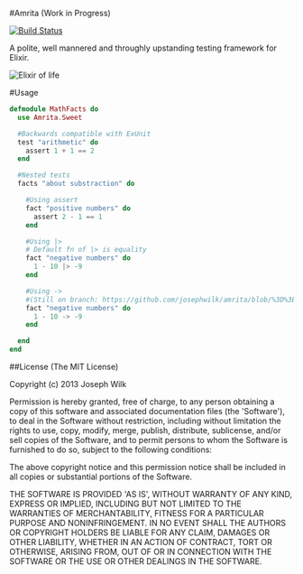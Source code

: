 #Amrita (Work in Progress)

[![Build Status](https://travis-ci.org/josephwilk/amrita.png?branch=master)](https://travis-ci.org/josephwilk/amrita)

A polite, well mannered and throughly upstanding testing framework for Elixir.

![Elixir of life](http://s9.postimg.org/uv0ubzjm7/elixir.jpg)

#Usage

```elixir
defmodule MathFacts do
  use Amrita.Sweet

  #Backwards compatible with ExUnit
  test "arithmetic" do
    assert 1 + 1 == 2
  end

  #Nested tests
  facts "about substraction" do

    #Using assert
    fact "positive numbers" do
      assert 2 - 1 == 1
    end

    #Using |>
    # Default fn of |> is equality
    fact "negative numbers" do
      1 - 10 |> -9
    end

    #Using ->
    #(Still on branch: https://github.com/josephwilk/amrita/blob/%3D%3E/test/amrita_test.exs)
    fact "negative numbers" do
      1 - 10 -> -9
    end

  end
end
```

##License
(The MIT License)

Copyright (c) 2013 Joseph Wilk

Permission is hereby granted, free of charge, to any person obtaining
a copy of this software and associated documentation files (the
'Software'), to deal in the Software without restriction, including
without limitation the rights to use, copy, modify, merge, publish,
distribute, sublicense, and/or sell copies of the Software, and to
permit persons to whom the Software is furnished to do so, subject to
the following conditions:

The above copyright notice and this permission notice shall be
included in all copies or substantial portions of the Software.

THE SOFTWARE IS PROVIDED 'AS IS', WITHOUT WARRANTY OF ANY KIND,
EXPRESS OR IMPLIED, INCLUDING BUT NOT LIMITED TO THE WARRANTIES OF
MERCHANTABILITY, FITNESS FOR A PARTICULAR PURPOSE AND NONINFRINGEMENT.
IN NO EVENT SHALL THE AUTHORS OR COPYRIGHT HOLDERS BE LIABLE FOR ANY
CLAIM, DAMAGES OR OTHER LIABILITY, WHETHER IN AN ACTION OF CONTRACT,
TORT OR OTHERWISE, ARISING FROM, OUT OF OR IN CONNECTION WITH THE
SOFTWARE OR THE USE OR OTHER DEALINGS IN THE SOFTWARE.
